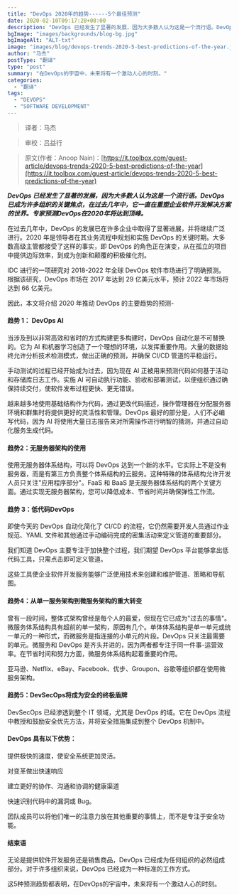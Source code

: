 ```yaml
---
title: "DevOps 2020年的趋势------5个最佳预测"
date: 2020-02-10T09:17:28+08:00
description: "DevOps 已经发生了显著的发展，因为大多数人认为这是一个流行语。DevOps 已成为许多组织的关键焦点，在过去几年中，它一直在重塑企业软件开发解决方案的世界。专家预测DevOps在2020年将达到顶峰。"
bgImage: "images/backgrounds/blog-bg.jpg"
bgImageAlt: "ALT-txt"
image: "images/blog/devops-trends-2020-5-best-predictions-of-the-year.jpeg"
author: "马杰"
postType: "翻译"
type: "post"
summary: "在DevOps的宇宙中，未来将有一个激动人心的时刻。"
categories: 
  - "翻译"
tags:
  - "DEVOPS"
  - "SOFTWARE DEVELOPMENT"
---
```



>译者：马杰

>审校：吕益行

>原文(作者：Anoop Nain)：[https://it.toolbox.com/guest-article/devops-trends-2020-5-best-predictions-of-the-year](https://it.toolbox.com/guest-article/devops-trends-2020-5-best-predictions-of-the-year)


***DevOps 已经发生了显著的发展，因为大多数人认为这是一个流行语。DevOps 已成为许多组织的关键焦点，在过去几年中，它一直在重塑企业软件开发解决方案的世界。专家预测DevOps在2020年将达到顶峰。***

在过去几年中，DevOps 的发展已在许多企业中取得了显著进展，并将继续广泛进行。2020 年是领导者在其业务流程中规划和实施 DevOps 的关键时期。大多数高级主管都接受了这样的事实，即 DevOps 的角色正在演变，从在孤立的项目中提供边际效率，到成为创新和颠覆的积极催化剂。

IDC 进行的一项研究对 2018-2022 年全球 DevOps 软件市场进行了明确预测。根据该研究，DevOps 市场在 2017 年达到 29 亿美元水平，预计 2022 年市场将达到 66 亿美元。

因此，本文将介绍 2020 年推动 DevOps 的主要趋势的预测-

#### 趋势 1： DevOps AI

当涉及到以非常高效和省时的方式构建更多构建时，DevOps 自动化是不可替换的。它为 AI 和机器学习创造了一个理想的环境，以发挥重要作用。大量的数据始终允许分析技术检测模式，做出正确的预测，并确保 CI/CD 管道的平稳运行。

手动测试的过程已经开始成为过去，因为现在 AI 正被用来预测代码如何基于活动和存储库日志工作。实施 AI 可自动执行功能、验收和部署测试，以便组织通过确保持续交付，使软件发布过程更快、更无错误。

越来越多地使用基础结构作为代码，通过更改代码描述，操作管理器在分配服务器环境和群集时将提供更好的灵活性和管理。DevOps 最好的部分是，人们不必编写代码，因为 AI 将使用大量日志报告来对所需操作进行明智的猜测，并通过自动化服务生成代码。

#### 趋势2：无服务器架构的使用

使用无服务器体系结构，可以将 DevOps 达到一个新的水平。它实际上不是没有服务器，而是有第三方负责整个体系结构的云服务。这种特殊的体系结构允许开发人员只关注"应用程序部分"。FaaS 和 BaaS 是无服务器体系结构的两个关键方面。通过实现无服务器架构，您可以降低成本、节省时间并确保弹性工作流。

#### 趋势 3：低代码DevOps

即使今天的 DevOps 自动化简化了 CI/CD 的流程，它仍然需要开发人员通过作业规范、YAML 文件和其他通过手动编码完成的密集活动来定义管道的重要部分。

我们知道 DevOps 主要专注于加快整个过程，我们期望 DevOps 平台能够拿出低代码工具，只需点击即可定义管道。

这些工具使企业软件开发服务能够广泛使用技术来创建和维护管道、策略和导航图。

#### 趋势4：从单一服务架构到微服务架构的重大转变

曾有一段时间，整体式架构曾经是每个人的最爱，但现在它已成为"过去的事情"。微服务体系结构具有超前的单一架构，原因有几个。单体体系结构是单一单元或统一单元的一种形式，而微服务是指连接的小单元的片段。DevOps 只关注最需要的单元。微服务和 DevOps 是齐头并进的，因为两者都专注于同一件事-运营效率。在节省时间和努力方面，微服务体系结构起着重要的作用。

亚马逊、Netflix、eBay、Facebook、优步、Groupon、谷歌等组织都在使用微服务架构。

#### 趋势5：DevSecOps将成为安全的终极盾牌

DevSecOps 已经渗透到整个 IT 领域，尤其是 DevOps 的域。它在 DevOps 流程中教授和鼓励安全优先方法，并将安全措施集成到整个 DevOps 机制中。

#### DevOps 具有以下优势：

提供极快的速度，使安全系统更加灵活。

对变革做出快速响应

建立更好的协作、沟通和协调的健康渠道

快速识别代码中的漏洞或 Bug。

团队成员可以将他们唯一的注意力放在其他重要的事情上，而不是专注于安全功能。

#### 结束语

无论是提供软件开发服务还是销售商品，DevOps 已经成为任何组织的必然组成部分。对于许多组织来说，DevOps 已经成为一种标准的工作方式。

这5种预测趋势都表明，在DevOps的宇宙中，未来将有一个激动人心的时刻。
